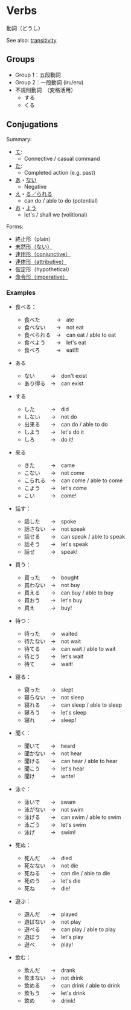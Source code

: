 # Verbs

動詞（どうし）

See also: [transitivity](transitivity)

## Groups

- Group 1：五段動詞
- Group 2：一段動詞 (iru/eru)
- 不規則動詞　（変格活用）
	- する
	- くる

## Conjugations

Summary:
- [て](・て):
	- Connective / casual command
- [た](・た):
	- Completed action (e.g. past)
- [あ](stem-あ)・[ない](ない)
	- Negative
- [え](stem-え)・[る／られる](・える)
	- can do / able to do  (potential)
- [お](stem-お)・[よう](・よう.md)
	- let's / shall we (volitional)

Forms: 
- 終止形（plain）
- [未然形（ない）](stem-あ)
- [連用形（conjunctive）](stem-masu)
- [連体形（attributive）](stem-attributive)
- 仮定形（hypothetical）
- [命令形（imperative）](requests)

### Examples

- 食べる：
	- 食べた　　　→　ate
	- 食べない　　→　not eat
	- 食べられる　→　can eat / able to eat
	- 食べよう　　→　let's eat
	- 食べろ　　　→　eat!!!

- ある
	- ない　　　→　don't exist
	- あり得る　→　can exist
- する
	- した　　　→　did
	- しない　　→　not do
	- 出来る　　→　can do / able to do
	- しよう　　→　let's do it
	- しろ　　　→　do it!
- 来る
	- きた　　　→　came
	- こない　　→　not come
	- こられる　→　can come / able to come
	- こよう　　→　let's come
	- こい　　　→　come!

- 話す：
	- 話した　　→　spoke
	- 話さない　→　not speak
	- 話せる　　→　can speak / able to speak
	- 話そう　　→　let's speak
	- 話せ　　　→　speak!
- 買う：
	- 買った　　→　bought
	- 買わない　→　not buy
	- 買える　　→　can buy / able to buy
	- 買おう　　→　let's buy
	- 買え　　　→　buy!
- 待つ：
	- 待った　　→　waited
	- 待たない　→　not wait
	- 待てる　　→　can wait / able to wait
	- 待とう　　→　let's wait
	- 待て　　　→　wait!
- 寝る：
	- 寝った　　→　slept
	- 寝らない　→　not sleep
	- 寝れる　　→　can sleep / able to sleep
	- 寝ろう　　→　let's sleep
	- 寝れ　　　→　sleep!
- 聞く：
	- 聞いて　　→　heard
	- 聞かない　→　not hear
	- 聞ける　　→　can hear / able to hear
	- 聞こう　　→　let's hear
	- 聞け　　　→　write!
- 泳ぐ：
	- 泳いで　　→　swam
	- 泳がない　→　not swim
	- 泳げる　　→　can swim / able to swim
	- 泳ごう　　→　let's swim
	- 泳げ　　　→　swim!
- 死ぬ：
	- 死んだ　　→　died
	- 死なない　→　not die
	- 死ねる　　→　can die / able to die
	- 死のう　　→　let's die
	- 死ね　　　→　die!
- 遊ぶ：
	- 遊んだ　　→　played
	- 遊ばない　→　not play
	- 遊べる　　→　can play / able to play
	- 遊ぼう　　→　let's play
	- 遊べ　　　→　play!
- 飲む：
	- 飲んだ　　→　drank
	- 飲まない　→　not drink
	- 飲める　　→　can drink / able to drink
	- 飲もう　　→　let's drink
	- 飲め　　　→　drink!

